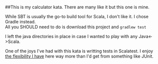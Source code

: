 ##This is my calculator kata. There are many like it but this one is mine.  

While SBT is usually the go-to build tool for Scala, I don't like it. I chose Gradle instead.  
All you SHOULD need to do is download this project and ```gradlew test```  

I left the java directories in place in case I wanted to play with any Java<->Scala.  

One of the joys I've had with this kata is writting tests in Scalatest. I enjoy [the flexibility I have](http://www.scalatest.org/user_guide/selecting_a_style) here way more than I'd get from something like JUnit.  


